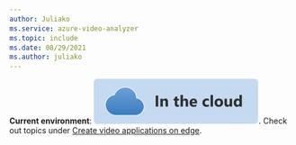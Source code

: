 ```yaml
---
author: Juliako
ms.service: azure-video-analyzer
ms.topic: include
ms.date: 08/29/2021
ms.author: juliako
---
```

**Current environment**: ![cloud icon](../media/env-icon/cloud.svg). Check out topics under [Create video applications on edge](../../index.yml).

